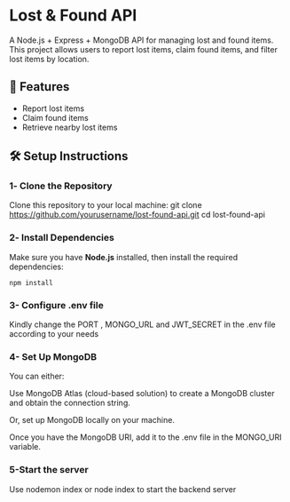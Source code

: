 # Lost & Found API

A Node.js + Express + MongoDB API for managing lost and found items. This project allows users to report lost items, claim found items, and filter lost items by location.

## 🚀 Features

- Report lost items
- Claim found items
- Retrieve nearby lost items

## 🛠️ Setup Instructions

### 1️- Clone the Repository

Clone this repository to your local machine:
git clone https://github.com/yourusername/lost-found-api.git
cd lost-found-api

### 2️- Install Dependencies

Make sure you have **Node.js** installed, then install the required dependencies:
```
npm install

```

### 3- Configure .env file
Kindly change the PORT , MONGO_URL and JWT_SECRET in the .env file according to your needs

### 4- Set Up MongoDB

You can either:

Use MongoDB Atlas (cloud-based solution) to create a MongoDB cluster and obtain the connection string.

Or, set up MongoDB locally on your machine.

Once you have the MongoDB URI, add it to the .env file in the MONGO_URI variable.

### 5-Start the server

Use nodemon index or node index to start the backend server
